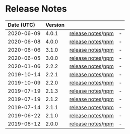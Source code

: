 # Release Notes

| Date (UTC) | Version |  |  |
| :-- | :-- | :--: | :-- |
| 2020-06-09 | 4.0.1 | [release notes](v4.0.1/README.md)/[npm](https://www.npmjs.com/package/@dagonmetric/ng-config/v/4.0.1) | - |
| 2020-06-08 | 4.0.0 | [release notes](v4.0.0/README.md)/[npm](https://www.npmjs.com/package/@dagonmetric/ng-config/v/4.0.0) | - |
| 2020-06-06 | 3.1.0 | [release notes](v3.1.0/README.md)/[npm](https://www.npmjs.com/package/@dagonmetric/ng-config/v/3.1.0) | - |
| 2020-06-05 | 3.0.0 | [release notes](v3.0.0/README.md)/[npm](https://www.npmjs.com/package/@dagonmetric/ng-config/v/3.0.0) | - |
| 2020-01-06 | 2.2.2 | [release notes](v2.2.2/README.md)/[npm](https://www.npmjs.com/package/@dagonmetric/ng-config/v/2.2.2) | - |
| 2019-10-14 | 2.2.1 | [release notes](v2.2.1/README.md)/[npm](https://www.npmjs.com/package/@dagonmetric/ng-config/v/2.2.1) | - |
| 2019-10-09 | 2.2.0 | [release notes](v2.2.0/README.md)/[npm](https://www.npmjs.com/package/@dagonmetric/ng-config/v/2.2.0) | - |
| 2019-07-19 | 2.1.3 | [release notes](v2.1.3/README.md)/[npm](https://www.npmjs.com/package/@dagonmetric/ng-config/v/2.1.3) | - |
| 2019-07-19 | 2.1.2 | [release notes](v2.1.2/README.md)/[npm](https://www.npmjs.com/package/@dagonmetric/ng-config/v/2.1.2) | - |
| 2019-07-14 | 2.1.1 | [release notes](v2.1.1/README.md)/[npm](https://www.npmjs.com/package/@dagonmetric/ng-config/v/2.1.1) | - |
| 2019-06-22 | 2.1.0 | [release notes](v2.1.0/README.md)/[npm](https://www.npmjs.com/package/@dagonmetric/ng-config/v/2.1.0) | - |
| 2019-06-12 | 2.0.0 | [release notes](v2.0.0/README.md)/[npm](https://www.npmjs.com/package/@dagonmetric/ng-config/v/2.0.0) | - |
